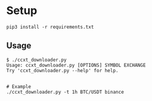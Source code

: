 # Setup

```
pip3 install -r requirements.txt
```


## Usage

```
$ ./ccxt_downloader.py
Usage: ccxt_downloader.py [OPTIONS] SYMBOL EXCHANGE
Try 'ccxt_downloader.py --help' for help.


# Example
./ccxt_downloader.py -t 1h BTC/USDT binance
```

